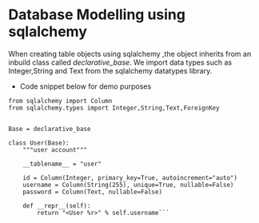 # Database Modelling using sqlalchemy
When creating table objects using sqlalchemy ,the object inherits from
an inbuild class called *declarative_base*.
We import data types such as Integer,String and Text from the sqlalchemy datatypes library.
+ Code snippet below for demo purposes

```from sqlalchemy.ext.declarative import declarative_base
from sqlalchemy import Column
from sqlalchemy.types import Integer,String,Text,ForeignKey


Base = declarative_base

class User(Base):
    """user account"""

    __tablename__ = "user"

    id = Column(Integer, primary_key=True, autoincrement="auto")
    username = Column(String(255), unique=True, nullable=False)
    password = Column(Text, nullable=False)

    def __repr__(self):
        return "<User %r>" % self.username```